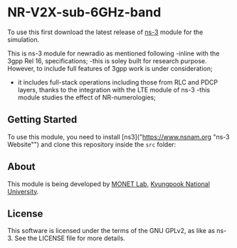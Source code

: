 # NR-V2X-sub-6GHz-band


To use this first download the latest release of [ns-3](https://www.nsnam.org "ns-3 Website") module for the simulation.

This is ns-3 module for newradio as mentioned following
-inline with the 3gpp Rel 16, specifications; 
-this is soley built for research purpose. However, to include full features of 3gpp work is under consideration;
- it includes full-stack operations including those from RLC and PDCP layers, thanks to the integration with the LTE module of ns-3
-this module studies the effect of NR-numerologies;

## Getting Started ##

To use this module, you need to install [ns3]("https://www.nsnam.org "ns-3 Website"") and clone this repository inside the `src` folder:

## About ##

This module is being developed by [MONET Lab](http://monet.knu.ac.kr), [Kyungpook National University](https://knu.ac.kr).

## License ##

This software is licensed under the terms of the GNU GPLv2, as like as ns-3. See the LICENSE file for more details.
